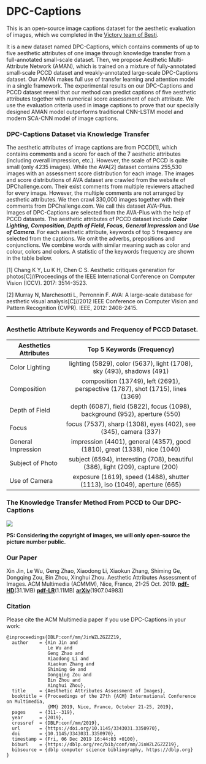 # DPC-Captions

This is an open-source image captions dataset for the aesthetic evaluation of images, which we completed in the [Victory team of Besti](https://www.victory-lab.net/).

It is a new dataset named DPC-Captions, which contains comments of up to five aesthetic attributes of one image through knowledge transfer from a full-annotated small-scale dataset. Then, we propose Aesthetic Multi-Attribute Network (AMAN), which is trained on a mixture of fully-annotated small-scale PCCD dataset and weakly-annotated large-scale DPC-Captions dataset. Our AMAN makes full use of transfer learning and attention model in a single framework. The experimental results on our DPC-Captions and PCCD dataset reveal that our method can predict captions of five aesthetic attributes together with numerical score assessment of each attribute. We use the evaluation criteria used in image captions to prove that our specially designed AMAN model outperforms traditional CNN-LSTM model and modern SCA-CNN model of image captions.

### DPC-Captions Dataset via Knowledge Transfer

The aesthetic attributes of image captions are from PCCD[1], which contains comments and a score for each of the 7 aesthetic attributes (including overall impression, etc.). However, the scale of PCCD is quite small (only 4235 images). While the AVA[2] dataset contains 255,530 images with an assessment score distribution for each image. The images and score distributions of AVA dataset are crawled from the website of DPChallenge.com. Their exist comments from multiple reviewers attached for every image. However, the multiple comments are not arranged by aesthetic attributes. We then crawl 330,000 images together with their comments from DPChallenge.com. We call this dataset AVA-Plus.    
Images of DPC-Captions are selected from the AVA-Plus with the help of PCCD datasets. The aesthetic attributes of PCCD dataset include ***Color Lighting***, ***Composition***, ***Depth of Field***, ***Focus***, ***General Impression*** and ***Use of Camera***. For each aesthetic attribute, keywords of top 5 frequency are selected from the captions. We omit the adverbs, prepositions and conjunctions. We combine words with similar meaning such as color and colour, colors and colors. A statistic of the keywords frequency are shown in the table below.

[1] Chang K Y, Lu K H, Chen C S. Aesthetic critiques generation for photos[C]//Proceedings of the IEEE International Conference on Computer Vision (ICCV). 2017: 3514-3523.

[2] Murray N, Marchesotti L, Perronnin F. AVA: A large-scale database for aesthetic visual analysis[C]//2012 IEEE Conference on Computer Vision and Pattern Recognition (CVPR). IEEE, 2012: 2408-2415.

*************************************************************************************
### Aesthetic Attribute Keywords and Frequency of PCCD Dataset.

| Aesthetics Attributes      | Top 5 Keywords (Frequency)     |
| ---------- | :-----------:  |
| Color Lighting     | lighting (5829), color (5637), light (1708), sky (493), shadows (491)     |
| Composition     | composition (13749), left (2691), perspective (1787), shot (1715), lines (1369)     |
| Depth of Field     | depth (6087), field (5822), focus (1098), background (952), aperture (550)     |
| Focus     | focus (7537), sharp (1308), eyes (402), see (345), camera (337)     |
| General Impression     | impression (4401), general (4357), good (1810), great (1338), nice (1040)     |
| Subject of Photo     | subject (6594), interesting (708), beautiful (386), light (209), capture (200)     |
| Use of Camera     | exposure (1619), speed (1488), shutter (1113), iso (1049), aperture (665)     |
  
### The Knowledge Transfer Method From PCCD to Our DPC-Captions
   
![](https://i.loli.net/2019/12/12/t9Fq7QGh5e8sTbE.png)  

  
**PS: Considering the copyright of images, we will only open-source the picture number public.**
  
### Our Paper  
  
Xin Jin, Le Wu, Geng Zhao, Xiaodong Li, Xiaokun Zhang, Shiming Ge, Dongqing Zou, Bin Zhou, Xinghui Zhou. Aesthetic Attributes Assessment of Images. ACM Multimedia (ACMMM), Nice, France, 21-25 Oct. 2019. **[pdf-HD](http://jinxin.me/downloads/papers/031-MM2019/MM2019-HighRes.pdf)**(31.1MB)  **[pdf-LR](http://jinxin.me/downloads/papers/031-MM2019/MM2019-LowRes.pdf)**(1.11MB) **[arXiv](https://arxiv.org/abs/1907.04983)**(1907.04983)


### Citation

Please cite the ACM Multimedia paper if you use DPC-Captions in your work:

```
@inproceedings{DBLP:conf/mm/JinWZLZGZZZ19,
  author    = {Xin Jin and
               Le Wu and
               Geng Zhao and
               Xiaodong Li and
               Xiaokun Zhang and
               Shiming Ge and
               Dongqing Zou and
               Bin Zhou and
               Xinghui Zhou},
  title     = {Aesthetic Attributes Assessment of Images},
  booktitle = {Proceedings of the 27th {ACM} International Conference on Multimedia,
               {MM} 2019, Nice, France, October 21-25, 2019},
  pages     = {311--319},
  year      = {2019},
  crossref  = {DBLP:conf/mm/2019},
  url       = {https://doi.org/10.1145/3343031.3350970},
  doi       = {10.1145/3343031.3350970},
  timestamp = {Fri, 06 Dec 2019 16:44:03 +0100},
  biburl    = {https://dblp.org/rec/bib/conf/mm/JinWZLZGZZZ19},
  bibsource = {dblp computer science bibliography, https://dblp.org}
}
```
